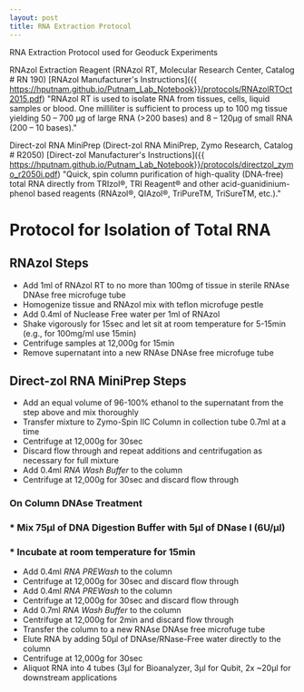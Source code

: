 ```yaml
---
layout: post
title: RNA Extraction Protocol
---
```


RNA Extraction Protocol used for Geoduck Experiments

RNAzol Extraction Reagent (RNAzol RT, Molecular Research Center, Catalog # RN 190)
[RNAzol Manufacturer's Instructions]({{ https://hputnam.github.io/Putnam_Lab_Notebook}}/protocols/RNAzolRTOct2015.pdf)
"RNAzol RT is used to isolate RNA from tissues, cells, liquid samples or blood. One milliliter is sufficient to process up to 100 mg tissue yielding 50 – 700 μg of large RNA (>200 bases) and 8 – 120μg of small RNA (200 – 10 bases)."

Direct-zol RNA MiniPrep (Direct-zol RNA MiniPrep, Zymo Research, Catalog # R2050)
[Direct-zol Manufacturer's Instructions]({{ https://hputnam.github.io/Putnam_Lab_Notebook}}/protocols/directzol_zymo_r2050i.pdf)
"Quick, spin column purification of high-quality (DNA-free) total RNA directly from TRIzol®, TRI Reagent® and other acid-guanidinium-phenol based reagents (RNAzol®, QIAzol®, TriPureTM, TriSureTM, etc.)."



# Protocol for Isolation of Total RNA 
## RNAzol Steps
* Add 1ml of RNAzol RT to no more than 100mg of tissue in sterile RNAse DNAse free microfuge tube 
* Homogenize tissue and RNAzol mix with teflon microfuge pestle
* Add 0.4ml of Nuclease Free water per 1ml of RNAzol 
* Shake vigorously for 15sec and let sit at room temperature for 5-15min (e.g., for 100mg/ml use 15min)
* Centrifuge samples at 12,000g for 15min
* Remove supernatant into a new RNAse DNAse free microfuge tube 

## Direct-zol RNA MiniPrep Steps
* Add an equal volume of 96-100% ethanol to the supernatant from the step above and mix thoroughly
* Transfer mixture to Zymo-Spin IIC Column in collection tube 0.7ml at a time
* Centrifuge at 12,000g for 30sec
* Discard flow through and repeat additions and centrifugation as necessary for full mixture
* Add 0.4ml _RNA Wash Buffer_ to the column
* Centrifuge at 12,000g for 30sec and discard flow through
### On Column DNAse Treatment
### * Mix 75µl of DNA Digestion Buffer with 5µl of DNase I (6U/µl)
### * Incubate at room temperature for 15min
* Add 0.4ml _RNA PREWash_ to the column 
* Centrifuge at 12,000g for 30sec and discard flow through
* Add 0.4ml _RNA PREWash_ to the column 
* Centrifuge at 12,000g for 30sec and discard flow through
* Add 0.7ml _RNA Wash Buffer_ to the column 
* Centrifuge at 12,000g for 2min and discard flow through
* Transfer the column to a new RNAse DNAse free microfuge tube
* Elute RNA by adding 50µl of DNAse/RNase-Free water directly to the column
* Centrifuge at 12,000g for 30sec
* Aliquot RNA into 4 tubes (3µl for Bioanalyzer, 3µl for Qubit, 2x ~20µl for downstream applications